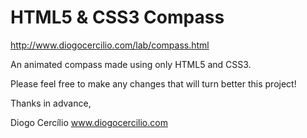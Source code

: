 HTML5 & CSS3 Compass
=======

http://www.diogocercilio.com/lab/compass.html

An animated compass made using only HTML5 and CSS3.

Please feel free to make any changes that will turn better this project!

Thanks in advance,

Diogo Cercílio
www.diogocercilio.com
